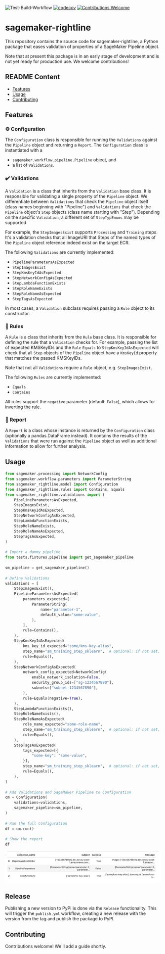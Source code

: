 ![Test-Build-Workflow](https://github.com/stiebels/sagemaker-rightline/actions/workflows/python-package.yml/badge.svg)
[![codecov](https://codecov.io/gh/stiebels/sagemaker-rightline/branch/main/graph/badge.svg?token=7TCW0GP1NV)](https://codecov.io/gh/stiebels/sagemaker-rightline)
[![Contributions Welcome](https://img.shields.io/badge/contributions-welcome-brightgreen.svg?style=flat)](https://github.com/stiebels/sagemaker-rightline/issues)

# sagemaker-rightline

This repository contains the source code for sagemaker-rightline, a Python package that eases validation of properties of a SageMaker Pipeline object.

Note that at present this package is in an early stage of development and is not yet ready for production use. We welcome contributions!


## README Content

- [Features](#features)
- [Usage](#usage)
- [Contributing](#contributing)

## Features

### ⚙️ Configuration
The `Configuration` class is responsible for running the `Validations` against the `Pipeline` object and returning a `Report`.
The `Configuration` class is instantiated with a
 - `sagemaker.workflow.pipeline.Pipeline` object, and
 - a list of `Validations`.

### ✔️ Validations
A `Validation` is a class that inherits from the `Validation` base class.
It is responsible for validating a single property of the `Pipeline` object.
We differentiate between `Validations` that check the `Pipeline` object itself (class names beginning with "Pipeline") and `Validations` that check the `Pipeline` object's `Step` objects (class name starting with "Step").
Depending on the specific `Validation`, a different set of `StepTypEnums` may be supported.

For example, the `StepImagesExist` supports `Processing` and `Training` steps. It's a validation checks that all ImageURI that
Steps of the named types of the `Pipeline` object reference indeed exist on the target ECR.

The following `Validations` are currently implemented:
  - `PipelineParametersAsExpected`
  - `StepImagesExist`
  - `StepKmsKeyIdAsExpected`
  - `StepNetworkConfigAsExpected`
  - `StepLambdaFunctionExists`
  - `StepRoleNameExists`
  - `StepRoleNameAsExpected`
  - `StepTagsAsExpected`

In most cases, a `Validation` subclass requires passing a `Rule` object to its constructor.

### 📜 Rules
A `Rule` is a class that inherits from the `Rule` base class.
It is responsible for defining the rule that a `Validation` checks for.
For example, passing the list of expected KMSKeyIDs and the `Rule` `Equals` to `StepKmsKeyIdAsExpected` will check that
all `Step` objects of the `Pipeline` object have a `KmsKeyId` property that matches the passed KMSKeyIDs.

Note that not all `Validations` require a `Rule` object, e.g. `StepImagesExist`.

The following `Rules` are currently implemented:
  - `Equals`
  - `Contains`

All rules support the `negative` parameter (default: `False`), which allows for inverting the rule.

### 📝 Report
A `Report` is a class whose instance is returned by the `Configuration` class (optionally a pandas.DataFrame instead).
It contains the results of the `Validations` that were run against the `Pipeline` object as well as additional information
to allow for further analysis.

## Usage

```python
from sagemaker.processing import NetworkConfig
from sagemaker.workflow.parameters import ParameterString
from sagemaker_rightline.model import Configuration
from sagemaker_rightline.rules import Contains, Equals
from sagemaker_rightline.validations import (
    PipelineParametersAsExpected,
    StepImagesExist,
    StepKmsKeyIdAsExpected,
    StepNetworkConfigAsExpected,
    StepLambdaFunctionExists,
    StepRoleNameExists,
    StepRoleNameAsExpected,
    StepTagsAsExpected,
)

# Import a dummy pipeline
from tests.fixtures.pipeline import get_sagemaker_pipeline

sm_pipeline = get_sagemaker_pipeline()

# Define Validations
validations = [
    StepImagesExist(),
    PipelineParametersAsExpected(
        parameters_expected=[
            ParameterString(
                name="parameter-1",
                default_value="some-value",
            ),
        ],
        rule=Contains(),
    ),
    StepKmsKeyIdAsExpected(
        kms_key_id_expected="some/kms-key-alias",
        step_name="sm_training_step_sklearn",  # optional: if not set, will check all steps
        rule=Equals(),
    ),
    StepNetworkConfigAsExpected(
        network_config_expected=NetworkConfig(
            enable_network_isolation=False,
            security_group_ids=["sg-1234567890"],
            subnets=["subnet-1234567890"],
        ),
        rule=Equals(negative=True),
    ),
    StepLambdaFunctionExists(),
    StepRoleNameExists(),
    StepRoleNameAsExpected(
        role_name_expected="some-role-name",
        step_name="sm_training_step_sklearn",  # optional: if not set, will check all steps
        rule=Equals(),
    ),
    StepTagsAsExpected(
        tags_expected=[{
            "some-key": "some-value",
        }],
        step_name="sm_training_step_sklearn",  # optional: if not set, will check all steps
        rule=Equals(),
    ),
]

# Add Validations and SageMaker Pipeline to Configuration
cm = Configuration(
    validations=validations,
    sagemaker_pipeline=sm_pipeline,
)

# Run the full Configuration
df = cm.run()

# Show the report
df
```
![img.png](./docs/report.png)

## Release
Publishing a new version to PyPI is done via the `Release` functionality.
This will trigger the `publish.yml` workflow, creating a new release with the version from the tag and publish the package to PyPI.

## Contributing
Contributions welcome! We'll add a guide shortly.
